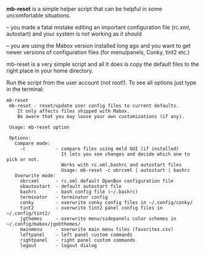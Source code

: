 **mb-reset** is a simple helper script that can be helpful in some uncomfortable situations.

– you made a fatal mistake editing an important configuration file (rc.xml, autostart) and your system is not working as it should

– you are using the Mabox version installed long ago and you want to get newer versions of configuration files (for menu/panels, Conky, tint2 etc.)


mb-reset is a very simple script and all it does is copy the default files to the right place in your home directory.

Run the script from the user account (not root!). To see all options just type in the terminal:
```
mb-reset
 mb-reset - reset/update user config files to current defaults.
    It only affects files shipped with Mabox.
    Be aware that you may loose your own customizations (if any).

 Usage: mb-reset option

 Options:
   Compare mode:
     -c           - compare files using meld GUI (if installed)
                    It lets you see changes and decide which one to pick or not.
                    Works with rc.xml,bashrc and autostart files
                    Usage: mb-reset -c obrcxml | autostart | bashrc
   Overwrite mode:
     obrcxml      - rc.xml default OpenBox configuration file
     obautostart  - default autostart file
     bashrc       - bash config file (~/.bashrc)
     terminator   - terminator config
     conky        - overwrite conky config files in ~/.config/conky/
     tint2        - overwrite tint2 panel config files in ~/.config/tint2/
     jgthemes     - overwrite menu/sidepanels color schemes in ~/.config/mabox/jgobthemes/
     mainmenu     - overwrite main menu files (favorites.csv)
     leftpanel    - left panel custom commands
     rightpanel   - right panel custom commands
     logout       - logout dialog



```
